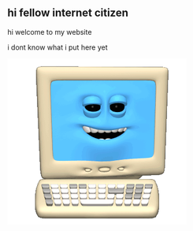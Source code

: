 ## hi fellow internet citizen

hi welcome to my website

i dont know what i put here yet

<img src="/Computer.gif">
